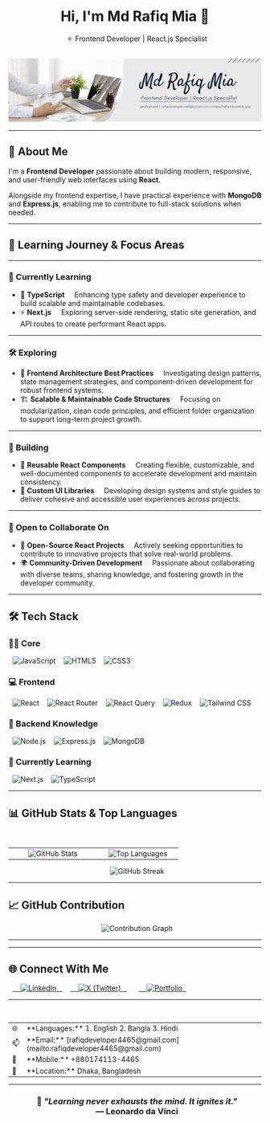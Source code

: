 <h1 align="center">Hi, I'm Md Rafiq Mia 👋</h1>
<p align="center">
  ⚛️ Frontend Developer | React.js Specialist
</p>

<p align="center">
  <img src="img/rafiqmia65.png" alt="Md Rafiq Mia" />
</p>

---

## 💫 About Me

I'm a **Frontend Developer** passionate about building modern, responsive, and user-friendly web interfaces using **React**.

Alongside my frontend expertise, I have practical experience with **MongoDB** and **Express.js**, enabling me to contribute to full-stack solutions when needed.

---

## 🧠 Learning Journey & Focus Areas

---

### 🌱 Currently Learning

- 📘 **TypeScript**  
    Enhancing type safety and developer experience to build scalable and maintainable codebases.
- ⚡ **Next.js**  
    Exploring server-side rendering, static site generation, and API routes to create performant React apps.

---

### 🛠 Exploring

- 🧩 **Frontend Architecture Best Practices**  
    Investigating design patterns, state management strategies, and component-driven development for robust frontend systems.
- 🏗️ **Scalable & Maintainable Code Structures**  
    Focusing on modularization, clean code principles, and efficient folder organization to support long-term project growth.

---

### 📘 Building

- 🧱 **Reusable React Components**  
    Creating flexible, customizable, and well-documented components to accelerate development and maintain consistency.
- 🎨 **Custom UI Libraries**  
    Developing design systems and style guides to deliver cohesive and accessible user experiences across projects.

---

### 🤝 Open to Collaborate On

- 🚀 **Open-Source React Projects**  
    Actively seeking opportunities to contribute to innovative projects that solve real-world problems.
- 🌍 **Community-Driven Development**  
    Passionate about collaborating with diverse teams, sharing knowledge, and fostering growth in the developer community.

---

## 🛠 Tech Stack

### 👨‍💻 Core

<p>
  <img src="https://img.shields.io/badge/JavaScript-F7DF1E?style=for-the-badge&logo=javascript&logoColor=000" alt="JavaScript" />&nbsp;
  <img src="https://img.shields.io/badge/HTML5-E34F26?style=for-the-badge&logo=html5&logoColor=fff" alt="HTML5" />&nbsp;
  <img src="https://img.shields.io/badge/CSS3-1572B6?style=for-the-badge&logo=css3&logoColor=fff" alt="CSS3" />
</p>

### 💻 Frontend

<p>
  <img src="https://img.shields.io/badge/React-20232A?style=for-the-badge&logo=react&logoColor=61DAFB" alt="React" />&nbsp;
  <img src="https://img.shields.io/badge/React_Router-CA4245?style=for-the-badge&logo=react-router&logoColor=fff" alt="React Router" />&nbsp;
  <img src="https://img.shields.io/badge/React_Query-FF4154?style=for-the-badge&logo=react-query&logoColor=fff" alt="React Query" />&nbsp;
  <img src="https://img.shields.io/badge/Redux-593D88?style=for-the-badge&logo=redux&logoColor=fff" alt="Redux" />&nbsp;
  <img src="https://img.shields.io/badge/Tailwind_CSS-06B6D4?style=for-the-badge&logo=tailwind-css&logoColor=fff" alt="Tailwind CSS" />
</p>

### 🧠 Backend Knowledge

<p>
  <img src="https://img.shields.io/badge/Node.js-339933?style=for-the-badge&logo=node.js&logoColor=fff" alt="Node.js" />&nbsp;
  <img src="https://img.shields.io/badge/Express.js-000000?style=for-the-badge&logo=express&logoColor=fff" alt="Express.js" />&nbsp;
  <img src="https://img.shields.io/badge/MongoDB-47A248?style=for-the-badge&logo=mongodb&logoColor=fff" alt="MongoDB" />
</p>

### 🚀 Currently Learning

<p>
  <img src="https://img.shields.io/badge/Next.js-000000?style=for-the-badge&logo=next.js&logoColor=fff" alt="Next.js" />&nbsp;
  <img src="https://img.shields.io/badge/TypeScript-3178C6?style=for-the-badge&logo=typescript&logoColor=fff" alt="TypeScript" />
</p>

---

## 📊 GitHub Stats & Top Languages

<table align="center" width="100%">
  <tr>
    <td align="center" width="50%">
      <img src="https://github-readme-stats.vercel.app/api?username=rafiqmia65&show_icons=true&theme=radical&hide_border=true&rank_icon=github" alt="GitHub Stats" />
    </td>
    <td align="center" width="50%">
      <img src="https://github-readme-stats.vercel.app/api/top-langs/?username=rafiqmia65&layout=compact&theme=radical&hide_border=true" alt="Top Languages" />
    </td>
  </tr>
</table>

<p align="center">
  <img src="https://github-readme-streak-stats.vercel.app/?user=rafiqmia65&theme=radical&hide_border=true&date=2025-08-08" alt="GitHub Streak" />
</p>

---

## 📈 GitHub Contribution

<p align="center">
  <img src="https://github-readme-activity-graph.vercel.app/graph?username=rafiqmia65&theme=react-dark" alt="Contribution Graph" />
</p>

---

---

## 🌐 Connect With Me

<p align="left">
  <a href="https://www.linkedin.com/in/rafiqmia65/" target="_blank">
    <img src="https://img.shields.io/badge/LinkedIn-0A66C2?style=for-the-badge&logo=linkedin&logoColor=white" alt="LinkedIn" />
  </a>&nbsp;
  <a href="https://x.com/rafiqmia65" target="_blank">
    <img src="https://img.shields.io/badge/X-000000?style=for-the-badge&logo=x&logoColor=white" alt="X (Twitter)" />
  </a>&nbsp;
    <a href="https://rafiqmia.netlify.app/" target="_blank">
    <img src="https://img.shields.io/badge/Portfolio-24292e?style=for-the-badge&logo=vercel&logoColor=white" alt="Portfolio" />
  </a>
</p>

---

<table align="center" width="100%">
  <tr>
    <td align="left" width="5%">🌐</td>
    <td align="left" width="95%">**Languages:**
1.  English
2.  Bangla
3.  Hindi</td>
  </tr>
  <tr>
    <td align="left" width="5%">📫</td>
    <td align="left" width="95%">**Email:** [rafiqdeveloper4465@gmail.com](mailto:rafiqdeveloper4465@gmail.com)</td>
  </tr>
  <tr>
    <td align="left" width="5%">📱</td>
    <td align="left" width="95%">**Mobile:** +880174113-4465</td>
  </tr>
  <tr>
    <td align="left" width="5%">📍</td>
    <td align="left" width="95%">**Location:** Dhaka, Bangladesh</td>
  </tr>
</table>

---

<h3 align="center">
  🚀 <i>"Learning never exhausts the mind. It ignites it."</i><br />
  — <strong>Leonardo da Vinci</strong>
</h3>
